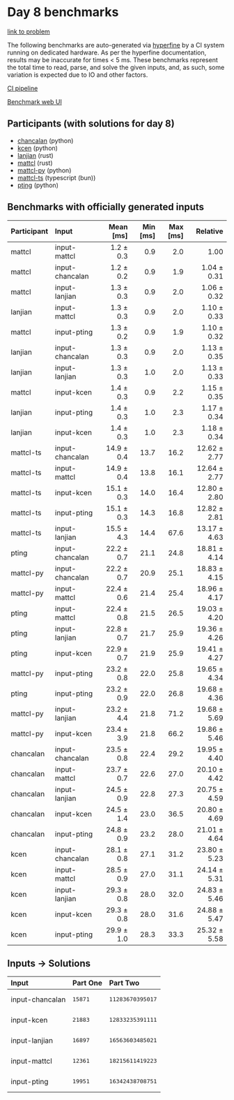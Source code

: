 # Day 8 benchmarks

[link to problem](https://adventofcode.com/2023/day/8)

The following benchmarks are auto-generated via
[hyperfine](https://github.com/sharkdp/hyperfine) by a CI system running on
dedicated hardware. As per the hyperfine documentation, results may be
inaccurate for times < 5 ms. These benchmarks represent the total time to read,
parse, and solve the given inputs, and, as such, some variation is expected due
to IO and other factors.

[CI pipeline](http://ci.papercode.net:8080/teams/main/pipelines/aoc2023)

[Benchmark web UI](https://aoc.ancalagon.black)


## Participants (with solutions for day 8)

- [chancalan](https://github.com/chancalan/aoc2023) (python)
- [kcen](https://github.com/kcen/aoc2023) (python)
- [lanjian](https://github.com/lanjian/aoc-2023) (rust)
- [mattcl](https://github.com/mattcl/aoc2023) (rust)
- [mattcl-py](https://github.com/mattcl/aoc2023-py) (python)
- [mattcl-ts](https://github.com/mattcl/aoc2023-js) (typescript (bun))
- [pting](https://github.com/pting/aoc2023) (python)


## Benchmarks with officially generated inputs

| Participant | Input | Mean [ms] | Min [ms] | Max [ms] | Relative |
|:---|:---|---:|---:|---:|---:|
| mattcl | input-mattcl | 1.2 ± 0.3 | 0.9 | 2.0 | 1.00 |
| mattcl | input-chancalan | 1.2 ± 0.2 | 0.9 | 1.9 | 1.04 ± 0.31 |
| mattcl | input-lanjian | 1.3 ± 0.3 | 0.9 | 2.0 | 1.06 ± 0.32 |
| lanjian | input-mattcl | 1.3 ± 0.3 | 0.9 | 2.0 | 1.10 ± 0.33 |
| mattcl | input-pting | 1.3 ± 0.2 | 0.9 | 1.9 | 1.10 ± 0.32 |
| lanjian | input-chancalan | 1.3 ± 0.3 | 0.9 | 2.0 | 1.13 ± 0.35 |
| lanjian | input-lanjian | 1.3 ± 0.3 | 1.0 | 2.0 | 1.13 ± 0.33 |
| mattcl | input-kcen | 1.4 ± 0.3 | 0.9 | 2.2 | 1.15 ± 0.35 |
| lanjian | input-pting | 1.4 ± 0.3 | 1.0 | 2.3 | 1.17 ± 0.34 |
| lanjian | input-kcen | 1.4 ± 0.3 | 1.0 | 2.3 | 1.18 ± 0.34 |
| mattcl-ts | input-chancalan | 14.9 ± 0.4 | 13.7 | 16.2 | 12.62 ± 2.77 |
| mattcl-ts | input-mattcl | 14.9 ± 0.4 | 13.8 | 16.1 | 12.64 ± 2.77 |
| mattcl-ts | input-kcen | 15.1 ± 0.3 | 14.0 | 16.4 | 12.80 ± 2.80 |
| mattcl-ts | input-pting | 15.1 ± 0.3 | 14.3 | 16.8 | 12.82 ± 2.81 |
| mattcl-ts | input-lanjian | 15.5 ± 4.3 | 14.4 | 67.6 | 13.17 ± 4.63 |
| pting | input-chancalan | 22.2 ± 0.7 | 21.1 | 24.8 | 18.81 ± 4.14 |
| mattcl-py | input-chancalan | 22.2 ± 0.7 | 20.9 | 25.1 | 18.83 ± 4.15 |
| mattcl-py | input-mattcl | 22.4 ± 0.6 | 21.4 | 25.4 | 18.96 ± 4.17 |
| pting | input-mattcl | 22.4 ± 0.8 | 21.5 | 26.5 | 19.03 ± 4.20 |
| pting | input-lanjian | 22.8 ± 0.7 | 21.7 | 25.9 | 19.36 ± 4.26 |
| pting | input-kcen | 22.9 ± 0.7 | 21.9 | 25.9 | 19.41 ± 4.27 |
| mattcl-py | input-pting | 23.2 ± 0.8 | 22.0 | 25.8 | 19.65 ± 4.34 |
| pting | input-pting | 23.2 ± 0.9 | 22.0 | 26.8 | 19.68 ± 4.36 |
| mattcl-py | input-lanjian | 23.2 ± 4.4 | 21.8 | 71.2 | 19.68 ± 5.69 |
| mattcl-py | input-kcen | 23.4 ± 3.9 | 21.8 | 66.2 | 19.86 ± 5.46 |
| chancalan | input-chancalan | 23.5 ± 0.8 | 22.4 | 29.2 | 19.95 ± 4.40 |
| chancalan | input-mattcl | 23.7 ± 0.7 | 22.6 | 27.0 | 20.10 ± 4.42 |
| chancalan | input-lanjian | 24.5 ± 0.9 | 22.8 | 27.3 | 20.75 ± 4.59 |
| chancalan | input-kcen | 24.5 ± 1.4 | 23.0 | 36.5 | 20.80 ± 4.69 |
| chancalan | input-pting | 24.8 ± 0.9 | 23.2 | 28.0 | 21.01 ± 4.64 |
| kcen | input-chancalan | 28.1 ± 0.8 | 27.1 | 31.2 | 23.80 ± 5.23 |
| kcen | input-mattcl | 28.5 ± 0.9 | 27.0 | 31.1 | 24.14 ± 5.31 |
| kcen | input-lanjian | 29.3 ± 0.8 | 28.0 | 32.0 | 24.83 ± 5.46 |
| kcen | input-kcen | 29.3 ± 0.8 | 28.0 | 31.6 | 24.88 ± 5.47 |
| kcen | input-pting | 29.9 ± 1.0 | 28.3 | 33.3 | 25.32 ± 5.58 |


## Inputs -> Solutions

| Input | Part One | Part Two |
|:---|:---|:---|
|input-chancalan|<pre>15871</pre>|<pre>11283670395017</pre>|
|input-kcen|<pre>21883</pre>|<pre>12833235391111</pre>|
|input-lanjian|<pre>16897</pre>|<pre>16563603485021</pre>|
|input-mattcl|<pre>12361</pre>|<pre>18215611419223</pre>|
|input-pting|<pre>19951</pre>|<pre>16342438708751</pre>|